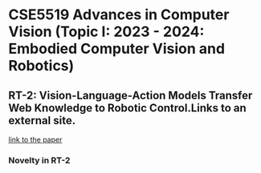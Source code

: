 # CSE5519 Advances in Computer Vision (Topic I: 2023 - 2024: Embodied Computer Vision and Robotics)

## RT-2: Vision-Language-Action Models Transfer Web Knowledge to Robotic Control.Links to an external site.

[link to the paper](https://arxiv.org/abs/2307.15818)

### Novelty in RT-2

